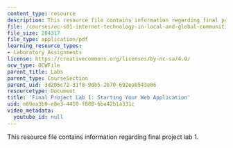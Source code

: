 ```yaml
---
content_type: resource
description: This resource file contains information regarding final project lab 1.
file: /courses/ec-s01-internet-technology-in-local-and-global-communities-spring-2005-summer-2005/e69ea3b9e8e34410f8806ba42b1a331c_MITEC_S01S05_hello_world.pdf
file_size: 204317
file_type: application/pdf
learning_resource_types:
- Laboratory Assignments
license: https://creativecommons.org/licenses/by-nc-sa/4.0/
ocw_type: OCWFile
parent_title: Labs
parent_type: CourseSection
parent_uid: 3d205c72-31f8-9db5-2b70-692eab543e86
resourcetype: Document
title: 'Final Project Lab 1: Starting Your Web Application'
uid: e69ea3b9-e8e3-4410-f880-6ba42b1a331c
video_metadata:
  youtube_id: null
---
```

This resource file contains information regarding final project lab 1.
